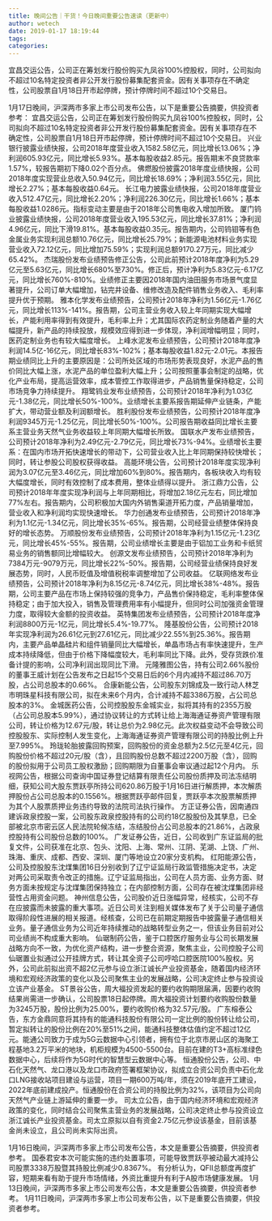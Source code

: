 ```yaml
---
title: 晚间公告｜干货！今日晚间重要公告速读（更新中）
author: wetech
date: 2019-01-17 18:19:44
tags: 
categories: 
---
```

宜昌交运公告，公司正在筹划发行股份购买九凤谷100%控股权，同时，公司拟向不超过10名特定投资者非公开发行股份募集配套资金。因有关事项存在不确定性，公司股票自1月18日开市起停牌，预计停牌时间不超过10个交易日。
<!-- more -->
1月17日晚间，沪深两市多家上市公司发布公告，以下是重要公告摘要，供投资者参考：
宜昌交运公告，公司正在筹划发行股份购买九凤谷100%控股权，同时，公司拟向不超过10名特定投资者非公开发行股份募集配套资金。因有关事项存在不确定性，公司股票自1月18日开市起停牌，预计停牌时间不超过10个交易日。
兴业银行披露业绩快报，公司2018年度营业收入1582.58亿元，同比增长13.06%；净利润605.93亿元，同比增长5.93%。基本每股收益2.85元。报告期末不良贷款率1.57%，较报告期初下降0.02个百分点。
佛燃股份披露2018年度业绩快报，公司2018年度实现营业总收入50.94亿元，同比增长18.69%；净利润3.55亿元，同比增长2.27%；基本每股收益0.64元。
长江电力披露业绩快报，公司2018年度营业收入512.47亿元，同比增长2.20%；净利润226.30亿元，同比增长1.66%；基本每股收益1.0286元。指标变动主要是由于2018年公司售电收入增加所致。
厦门钨业披露业绩快报，公司2018年度营业收入195.53亿元，同比增长37.81%；净利润4.96亿元，同比下滑19.81%。基本每股收益0.35元。报告期内，公司钨钼等有色金属业务实现利润总额10.76亿元，同比增长25.79%；新能源电池材料业务实现营业收入72.12亿元，同比增加75.59%；实现利润总额9170.27万元，同比减少65.42%。
杰瑞股份发布业绩预告修正公告，公司此前预计2018年度净利为5.29亿元至5.63亿元，同比增长680%至730%。修正后，预计净利为5.83亿元-6.17亿元，同比增长760%-810%。业绩修正主要因2018年国内油田服务市场景气度显著提升，公司订单大幅增加，钻完井设备、维修改造及配件销售业务收入、毛利率提升优于预期。
雅本化学发布业绩预告，公司预计2018年净利为1.56亿元-1.76亿元，同比增长113%-141%。报告期，公司主营业务收入较上年同期实现大幅增长，产能利用率得到有效提升，毛利率上升；尤其国际农药定制业务随着产量的大幅提升，新产品的持续投放，规模效应得到进一步体现，净利润增幅明显；同时，医药定制业务也有较大幅度增长。
上峰水泥发布业绩预告，公司预计2018年度净利润14.5亿-16亿元，同比增长83%-102%；基本每股收益1.82元-2.01元。本报告期业绩同比上升的主要原因是：公司所处区域的市场形势表现良好，水泥产品的售价同比大幅上涨，水泥产品的单位盈利大幅上升；公司按照董事会制定的战略，优化产业布局，提高运营效率，成本管控工作取得进步，产品销售量保持稳定，公司市场竞争力持续提升。
翔鹭钨业发布业绩预告，公司预计2018年净利为1.03亿元-1.38亿元，同比增长50%-100%。业绩增长主要系报告期延伸产业链条，产能扩大，带动营业额及利润额增长。
胜利股份发布业绩预告，公司预计2018年度净利润9345万元-1.25亿元，同比增长50%-100%。公司报告期收益同比增长主要系主营业务天然气业务收益较上年同期大幅增长所致。
国联水产发布业绩预告，公司预计2018年净利为2.49亿元-2.79亿元，同比增长73%-94%。业绩增长主要系：在国内市场开拓快速增长的带动下，公司营业收入比上年同期保持较快增长；同时，转让参股公司股权获得收益。
高能环境公告，公司预计2018年度实现净利润为3.07亿元至3.46亿元，同比增加60%到80%。报告期内，各板块收入均有较大幅度增长，同时有效控制了成本费用，整体业绩得以提升。
浙江鼎力公告，公司预计2018年年度实现净利润与上年同期相比，将增加2.18亿元左右，同比增加77%左右。报告期内，公司积极加大国内外销售渠道开拓力度，产品销量增加，营业收入和净利润均实现快速增长。
华力创通发布业绩预告，公司预计2018年净利为1.1亿元-1.34亿元，同比增长35%-65%。报告期，公司经营业绩整体保持良好的增长态势。
万顺股份发布业绩预告，公司预计2018年净利为1.15亿元-1.23亿元，同比增长45%-55%。报告期，公司业绩增长主要是由于铝加工业务和卡纸贸易业务的销售额同比增幅较大。
创源文发布业绩预告，公司预计2018年净利为7384万元-9079万元，同比增长22%-50%。报告期，公司经营业绩保持良好发展态势，同时，人民币贬值及增值税税率调整增加了公司收益。
亿联网络发布业绩预告，公司预计2018年净利为8.15亿元-8.74亿元，同比增长38%-48%。报告期，公司主要产品在市场上保持较强的竞争力，产品售价保持稳定，毛利率整体保持稳定；由于加大投入，销售及管理费用率有小幅提升，但同时公司加强资金管理力度，取得较大金额的投资收益。
英特集团发布业绩预告，公司预计2018年度净利润8800万元-1亿元，同比增长5.4%-19.77%。
隆基股份公告，公司预计2018年实现净利润为26.61亿元到27.61亿元，同比减少22.55%到25.36%。报告期内，主要产品单晶硅片和组件销量同比大幅增长，单晶市场占有率快速提升，生产成本持续降低，但由于价格下降幅度较大，毛利率同比下降。此外，受存货跌价准备计提的影响，公司净利润出现同比下滑。
元隆雅图公告，持有公司2.66%股份的董事王威计划在公告发布之日起15个交易日后的6个月内减持不超过86.70万股，占公司总股本的0.66%。
合康新能公告，公司股东刘锦成及一致行动人林芝市明珠星科技有限公司，拟在未来6个月内，合计减持不超3386万股，占公司总股本的3%。
金城医药公告，公司控股股东金城实业，拟将其持有的2355万股（占公司总股本5.99%），通过协议转让的方式转让给上海海通证券资产管理有限公司，转让价格为12.67元/股，转让总价为2.98亿元。此次权益变动不会导致公司控股股东、实际控制人发生变化，上海海通证券资产管理有限公司的持股比例上升至7.995%。
玲珑轮胎披露回购预案，回购股份的资金总额为2.5亿元至4亿元，回购股份价格不超过20元/股（含），且回购股份总数不超过2200万股（含），回购的股份拟用于公司员工股权激励；回购期限为自董事会审议通过起12个月内。
乐视网公告，根据公司查询中国证券登记结算有限责任公司股份质押及司法冻结明细，获知公司大股东贾跃亭所持公司620.86万股于1月16日进行解质押，本次解质押股份占公司总股本的0.1556%。根据贾跃亭邮件回复，贾跃亭本次股票解质押为其个人股票质押业务违约导致的法院司法执行操作。
方正证券公告，因南通四建诉政泉控股一案，公司股东政泉控股持有的公司约18亿股股份及其孳息，已全部被北京市密云区人民法院轮候冻结，冻结股份占公司总股本的21.86%，占政泉控股持有公司股份总数的100%。
广发证券公告，近日，公司收到广东证监局的批复文件，公司获准在北京、包头、沈阳、上海、常州、江阴、芜湖、上饶、广州、珠海、重庆、成都、西安、深圳、厦门等地设立20家分支机构。
红阳能源公告，公司及控股股东沈煤集团16日分别收到了辽宁证监局行政监管措施决定书，决定对两公司采取责令改正的措施。辽宁证监局指出，公司在人员方面、业务方面、财务方面未按规定与沈煤集团保持独立；在内部控制方面，公司存在被沈煤集团非经营性占用资金问题。
神州信息公告，公司股价近日涨幅异常，经核实，公司不存在应披露而未披露的重大事项。近日公司关注到相关媒体发布了关于公司量子通信取得阶段性进展的相关报道。经核查，公司已在前期定期报告中披露量子通信相关业务。量子通信业务为公司近年持续推动的战略转型业务之一，但该业务目前对公司业绩尚不构成重大影响。
仙琚制药公告，鉴于口腔医疗服务业与公司长期发展战略方向不一致，为优化资产结构，进一步整合资源，聚焦主业，公司控股子公司仙琚置业拟通过公开挂牌方式，转让其全资子公司哼哈口腔医院100%股权。另外，公司此前拟出资不超2亿元参与设立浙江诚长产业投资基金，随着国内经济环境和宏观经济政策的变化以及公司聚焦主业的发展战略，公司决定终止参与投资设立该产业基金。
ST景谷公告，周大福投资发起的要约收购期限届满，因要约收购结果尚需进一步确认，公司股票18日起停牌。周大福投资计划要约收购股份数量为3245万股，股份比例为25.00%，要约收购价格为32.57元/股。
广东榕泰公告，东方金鼎同意将其持有的能通科技股份有限公司一定比例的股份转让给公司，暂定拟转让的股份比例在20%至51%之间，能通科技整体估值约定不超过12亿元。能通公司致力于成为5G云数据中心引领者，拥有位于北京市房山区的海聚工程基地3.2万平米的地块，机柜规模为4500-5500台。目前在建的T3+高标准绿色数据中心，后续将作为5G时代的智慧型云数据中心等。
恒通股份公告，公司、中石化天然气、龙口港以及龙口市政府签署框架协议，拟成立合资公司负责中石化龙口LNG接收站项目建设与运营，项目一期600万吨/年，须在2019年底开工建设，2022年底前建成投产。恒通股份在合资公司的持股比例为32%，该项目为公司向天然气产业链上游延伸的重要一步。
司太立公告，由于国内经济环境和宏观经济政策的变化，同时结合公司聚焦主营业务的发展战略，公司决定终止参与投资设立浙江诚长产业投资基金。司太立原拟以自有资金2.75亿元参设该基金，目前该基金尚未设立，且公司尚未实际出资。
 
 
1月16日晚间，沪深两市多家上市公司发布公告，本文是重要公告摘要，供投资者参考。
国泰君安本次可能实施的违约处置事项，可能导致贾跃亭被动最大减持公司股票3338万股暨其持股比例减少0.8367%。
有分析认为，QFII总额度再度扩容，短期来看有助于提升市场情绪，外资比重提升有利于A股市场健康发展。
1月13日晚间，沪深两市多家上市公司发布公告，本文是重要公告摘要，供投资者参考。
1月11日晚间，沪深两市多家上市公司发布公告，以下是重要公告摘要，供投资者参考。
